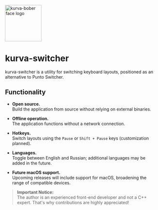 <img src="kurva.ico" alt="kurva-bober face logo" height="120">

# kurva-switcher

kurva-switcher is a utility for switching keyboard layouts, positioned as an alternative to Punto Switcher.

## Functionality

- **Open source.**  
  Build the application from source without relying on external binaries.

- **Offline operation.**  
  The application functions without a network connection.

- **Hotkeys.**  
  Switch layouts using the `Pause` or `Shift + Pause` keys (customization planned).

- **Languages.**  
  Toggle between English and Russian; additional languages may be added in the future.

- **Future macOS support.**  
  Upcoming releases will include support for macOS, broadening the range of compatible devices.

> **Important Notice:**  
> The author is an experienced front-end developer and not a C++ expert. That's why contributions are highly appreciated! 